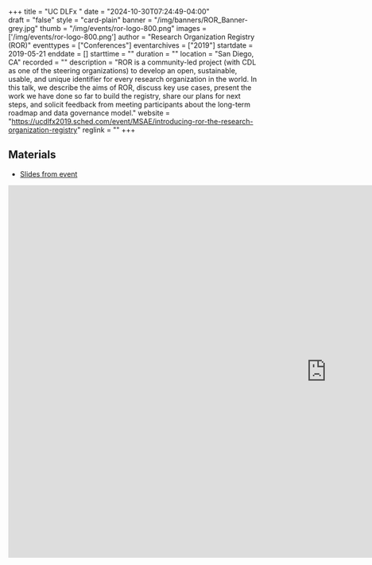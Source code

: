 +++
title = "UC DLFx " 
date = "2024-10-30T07:24:49-04:00"  
draft = "false" 
style = "card-plain" 
banner = "/img/banners/ROR_Banner-grey.jpg" 
thumb = "/img/events/ror-logo-800.png" 
images = ['/img/events/ror-logo-800.png']
author = "Research Organization Registry (ROR)" 
eventtypes = ["Conferences"]
eventarchives = ["2019"]
startdate = 2019-05-21
enddate = []
starttime = ""
duration = ""
location = "San Diego, CA"
recorded = ""
description = "ROR is a community-led project (with CDL as one of the steering organizations) to develop an open, sustainable, usable, and unique identifier for every research organization in the world. In this talk, we describe the aims of ROR, discuss key use cases, present the work we have done so far to build the registry, share our plans for next steps, and solicit feedback from meeting participants about the long-term roadmap and data governance model."
website = "https://ucdlfx2019.sched.com/event/MSAE/introducing-ror-the-research-organization-registry"
reglink = ""
+++



## Materials 

- [Slides from event](https://docs.google.com/presentation/d/e/2PACX-1vSWfl6WzWBSR8oU9s36cJel87EDjFscs9LUNNmsN3ExE2MwRU962g8iW2gJAaiJyZxmDFoxKmnvPUHU/pub?start=false&loop=false&delayms=3000)

<iframe src="https://docs.google.com/presentation/d/e/2PACX-1vSWfl6WzWBSR8oU9s36cJel87EDjFscs9LUNNmsN3ExE2MwRU962g8iW2gJAaiJyZxmDFoxKmnvPUHU/embed?start=false&loop=false&delayms=3000" frameborder="0" width="1280" height="749" allowfullscreen="true" mozallowfullscreen="true" webkitallowfullscreen="true"></iframe>


